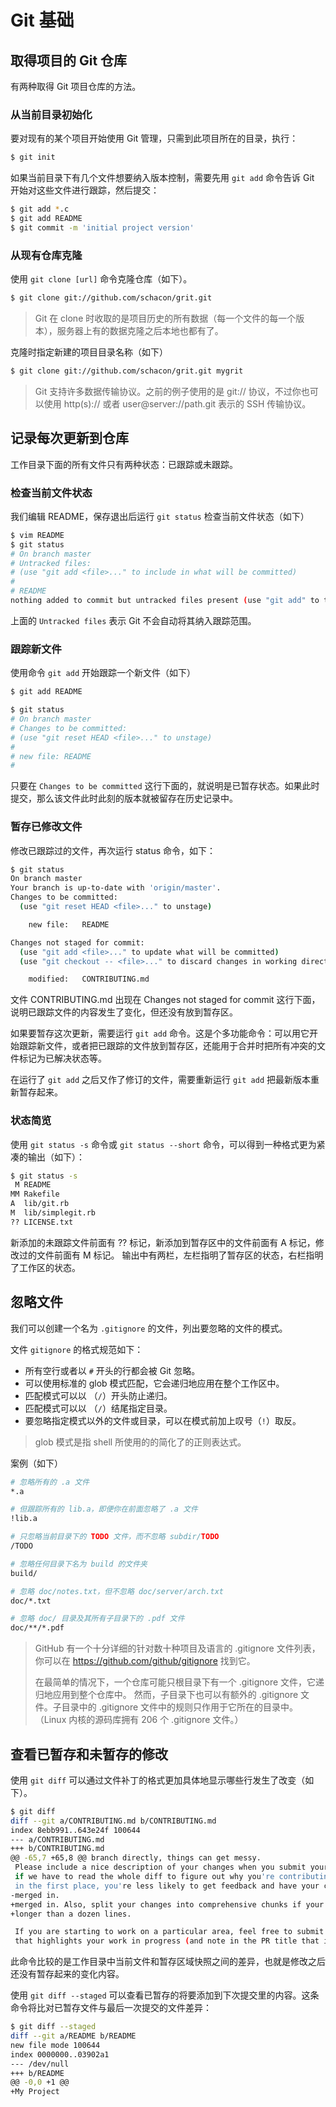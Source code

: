 # Git 基础

## 取得项目的 Git 仓库

有两种取得 Git 项目仓库的方法。

### 从当前目录初始化

要对现有的某个项目开始使用 Git 管理，只需到此项目所在的目录，执行：

```bash
$ git init
```

如果当前目录下有几个文件想要纳入版本控制，需要先用 `git add` 命令告诉 Git 开始对这些文件进行跟踪，然后提交：

```bash
$ git add *.c
$ git add README
$ git commit -m 'initial project version'
```

### 从现有仓库克隆

使用 `git clone [url]` 命令克隆仓库（如下）。

```bash
$ git clone git://github.com/schacon/grit.git
```

> Git 在 clone 时收取的是项目历史的所有数据（每一个文件的每一个版本），服务器上有的数据克隆之后本地也都有了。

克隆时指定新建的项目目录名称（如下）

```bash
$ git clone git://github.com/schacon/grit.git mygrit
```

> Git 支持许多数据传输协议。之前的例子使用的是 git:// 协议，不过你也可以使用 http(s):// 或者 user@server://path.git 表示的 SSH 传输协议。


## 记录每次更新到仓库

工作目录下面的所有文件只有两种状态：已跟踪或未跟踪。

### 检查当前文件状态

我们编辑 README，保存退出后运行 `git status` 检查当前文件状态（如下）

```bash
$ vim README
$ git status
# On branch master
# Untracked files:
# (use "git add <file>..." to include in what will be committed)
#
# README
nothing added to commit but untracked files present (use "git add" to track)
```

上面的 `Untracked files` 表示 Git 不会自动将其纳入跟踪范围。

### 跟踪新文件

使用命令 `git add` 开始跟踪一个新文件（如下）

```bash
$ git add README

$ git status
# On branch master
# Changes to be committed:
# (use "git reset HEAD <file>..." to unstage)
#
# new file: README
#
```

只要在 `Changes to be committed` 这行下面的，就说明是已暂存状态。如果此时提交，那么该文件此时此刻的版本就被留存在历史记录中。

### 暂存已修改文件

修改已跟踪过的文件，再次运行 status 命令，如下：

```bash
$ git status
On branch master
Your branch is up-to-date with 'origin/master'.
Changes to be committed:
  (use "git reset HEAD <file>..." to unstage)

    new file:   README

Changes not staged for commit:
  (use "git add <file>..." to update what will be committed)
  (use "git checkout -- <file>..." to discard changes in working directory)

    modified:   CONTRIBUTING.md
```

文件 CONTRIBUTING.md 出现在 Changes not staged for commit 这行下面，说明已跟踪文件的内容发生了变化，但还没有放到暂存区。 

如果要暂存这次更新，需要运行 `git add` 命令。这是个多功能命令：可以用它开始跟踪新文件，或者把已跟踪的文件放到暂存区，还能用于合并时把所有冲突的文件标记为已解决状态等。

在运行了 `git add` 之后又作了修订的文件，需要重新运行 `git add` 把最新版本重新暂存起来。

### 状态简览

使用 `git status -s` 命令或 `git status --short` 命令，可以得到一种格式更为紧凑的输出（如下）：

```bash
$ git status -s
 M README
MM Rakefile
A  lib/git.rb
M  lib/simplegit.rb
?? LICENSE.txt
```

新添加的未跟踪文件前面有 ?? 标记，新添加到暂存区中的文件前面有 A 标记，修改过的文件前面有 M 标记。 输出中有两栏，左栏指明了暂存区的状态，右栏指明了工作区的状态。


## 忽略文件

我们可以创建一个名为 `.gitignore` 的文件，列出要忽略的文件的模式。

文件 `gitignore` 的格式规范如下：

- 所有空行或者以 `#` 开头的行都会被 Git 忽略。
- 可以使用标准的 glob 模式匹配，它会递归地应用在整个工作区中。
- 匹配模式可以以 （`/`）开头防止递归。
- 匹配模式可以以 （`/`）结尾指定目录。
- 要忽略指定模式以外的文件或目录，可以在模式前加上叹号（`!`）取反。

> glob 模式是指 shell 所使用的的简化了的正则表达式。

案例（如下）

```bash
# 忽略所有的 .a 文件
*.a

# 但跟踪所有的 lib.a，即便你在前面忽略了 .a 文件
!lib.a

# 只忽略当前目录下的 TODO 文件，而不忽略 subdir/TODO
/TODO

# 忽略任何目录下名为 build 的文件夹
build/

# 忽略 doc/notes.txt，但不忽略 doc/server/arch.txt
doc/*.txt

# 忽略 doc/ 目录及其所有子目录下的 .pdf 文件
doc/**/*.pdf
```

> GitHub 有一个十分详细的针对数十种项目及语言的 .gitignore 文件列表， 你可以在 https://github.com/github/gitignore 找到它。
>
> 在最简单的情况下，一个仓库可能只根目录下有一个 .gitignore 文件，它递归地应用到整个仓库中。 然而，子目录下也可以有额外的 .gitignore 文件。子目录中的 .gitignore 文件中的规则只作用于它所在的目录中。 （Linux 内核的源码库拥有 206 个 .gitignore 文件。）


## 查看已暂存和未暂存的修改

使用 `git diff` 可以通过文件补丁的格式更加具体地显示哪些行发生了改变（如下）。

```bash
$ git diff
diff --git a/CONTRIBUTING.md b/CONTRIBUTING.md
index 8ebb991..643e24f 100644
--- a/CONTRIBUTING.md
+++ b/CONTRIBUTING.md
@@ -65,7 +65,8 @@ branch directly, things can get messy.
 Please include a nice description of your changes when you submit your PR;
 if we have to read the whole diff to figure out why you're contributing
 in the first place, you're less likely to get feedback and have your change
-merged in.
+merged in. Also, split your changes into comprehensive chunks if your patch is
+longer than a dozen lines.

 If you are starting to work on a particular area, feel free to submit a PR
 that highlights your work in progress (and note in the PR title that it's
```

此命令比较的是工作目录中当前文件和暂存区域快照之间的差异，也就是修改之后还没有暂存起来的变化内容。

使用 `git diff --staged` 可以查看已暂存的将要添加到下次提交里的内容。这条命令将比对已暂存文件与最后一次提交的文件差异：

```bash
$ git diff --staged
diff --git a/README b/README
new file mode 100644
index 0000000..03902a1
--- /dev/null
+++ b/README
@@ -0,0 +1 @@
+My Project
```

